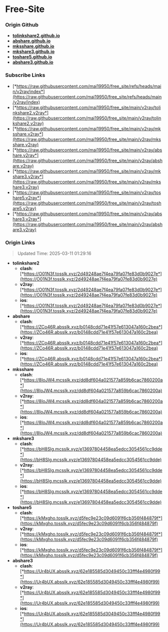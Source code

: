 # Free-Site

### Origin Github

- [**tolinkshare2.github.io**](https://github.com/tolinkshare2/tolinkshare2.github.io)
- [**abshare.github.io**](https://github.com/abshare/abshare.github.io)
- [**mksshare.github.io**](https://github.com/mksshare/mksshare.github.io)
- [**mkshare3.github.io**](https://github.com/mkshare3/mkshare3.github.io)
- [**toshare5.github.io**](https://github.com/toshare5/toshare5.github.io)
- [**abshare3.github.io**](https://github.com/abshare3/abshare3.github.io)

### Subscribe Links

- [*https://raw.githubusercontent.com/mai19950/free_site/refs/heads/main/v2ray/index*](https://raw.githubusercontent.com/mai19950/free_site/refs/heads/main/v2ray/index)
- [*https://raw.githubusercontent.com/mai19950/free_site/main/v2ray/tolinkshare2.v2ray*](https://raw.githubusercontent.com/mai19950/free_site/main/v2ray/tolinkshare2.v2ray)
- [*https://raw.githubusercontent.com/mai19950/free_site/main/v2ray/mksshare.v2ray*](https://raw.githubusercontent.com/mai19950/free_site/main/v2ray/mksshare.v2ray)
- [*https://raw.githubusercontent.com/mai19950/free_site/main/v2ray/abshare.v2ray*](https://raw.githubusercontent.com/mai19950/free_site/main/v2ray/abshare.v2ray)
- [*https://raw.githubusercontent.com/mai19950/free_site/main/v2ray/mkshare3.v2ray*](https://raw.githubusercontent.com/mai19950/free_site/main/v2ray/mkshare3.v2ray)
- [*https://raw.githubusercontent.com/mai19950/free_site/main/v2ray/toshare5.v2ray*](https://raw.githubusercontent.com/mai19950/free_site/main/v2ray/toshare5.v2ray)
- [*https://raw.githubusercontent.com/mai19950/free_site/main/v2ray/abshare3.v2ray*](https://raw.githubusercontent.com/mai19950/free_site/main/v2ray/abshare3.v2ray)

### Origin Links

> Updated Time: 2025-03-11 01:29:16

- **tolinkshare2**
  - **clash**: [*https://O01N3f.tosslk.xyz/2d49248ae7f4ea79fa07fe83d0b9027e*](https://O01N3f.tosslk.xyz/2d49248ae7f4ea79fa07fe83d0b9027e)
  - **v2ray**: [*https://O01N3f.tosslk.xyz/2d49248ae7f4ea79fa07fe83d0b9027e*](https://O01N3f.tosslk.xyz/2d49248ae7f4ea79fa07fe83d0b9027e)
  - **ios**: [*https://O01N3f.tosslk.xyz/2d49248ae7f4ea79fa07fe83d0b9027e*](https://O01N3f.tosslk.xyz/2d49248ae7f4ea79fa07fe83d0b9027e)
- **abshare**
  - **clash**: [*https://ZCo46R.absslk.xyz/b0148cdd71e41f57e613047a160c2bea*](https://ZCo46R.absslk.xyz/b0148cdd71e41f57e613047a160c2bea)
  - **v2ray**: [*https://ZCo46R.absslk.xyz/b0148cdd71e41f57e613047a160c2bea*](https://ZCo46R.absslk.xyz/b0148cdd71e41f57e613047a160c2bea)
  - **ios**: [*https://ZCo46R.absslk.xyz/b0148cdd71e41f57e613047a160c2bea*](https://ZCo46R.absslk.xyz/b0148cdd71e41f57e613047a160c2bea)
- **mksshare**
  - **clash**: [*https://8IoJW4.mcsslk.xyz/dd8df604a021577a859b6cac7860200a*](https://8IoJW4.mcsslk.xyz/dd8df604a021577a859b6cac7860200a)
  - **v2ray**: [*https://8IoJW4.mcsslk.xyz/dd8df604a021577a859b6cac7860200a*](https://8IoJW4.mcsslk.xyz/dd8df604a021577a859b6cac7860200a)
  - **ios**: [*https://8IoJW4.mcsslk.xyz/dd8df604a021577a859b6cac7860200a*](https://8IoJW4.mcsslk.xyz/dd8df604a021577a859b6cac7860200a)
- **mkshare3**
  - **clash**: [*https://bH8Slg.mcsslk.xyz/e13697804458ea5edcc3054561cc9dde*](https://bH8Slg.mcsslk.xyz/e13697804458ea5edcc3054561cc9dde)
  - **v2ray**: [*https://bH8Slg.mcsslk.xyz/e13697804458ea5edcc3054561cc9dde*](https://bH8Slg.mcsslk.xyz/e13697804458ea5edcc3054561cc9dde)
  - **ios**: [*https://bH8Slg.mcsslk.xyz/e13697804458ea5edcc3054561cc9dde*](https://bH8Slg.mcsslk.xyz/e13697804458ea5edcc3054561cc9dde)
- **toshare5**
  - **clash**: [*https://kMxgho.tosslk.xyz/d5fec9e23c09d6091f6cb356f484879f*](https://kMxgho.tosslk.xyz/d5fec9e23c09d6091f6cb356f484879f)
  - **v2ray**: [*https://kMxgho.tosslk.xyz/d5fec9e23c09d6091f6cb356f484879f*](https://kMxgho.tosslk.xyz/d5fec9e23c09d6091f6cb356f484879f)
  - **ios**: [*https://kMxgho.tosslk.xyz/d5fec9e23c09d6091f6cb356f484879f*](https://kMxgho.tosslk.xyz/d5fec9e23c09d6091f6cb356f484879f)
- **abshare3**
  - **clash**: [*https://Ur4bUX.absslk.xyz/62e185585d3049450c33fff4e4980f99*](https://Ur4bUX.absslk.xyz/62e185585d3049450c33fff4e4980f99)
  - **v2ray**: [*https://Ur4bUX.absslk.xyz/62e185585d3049450c33fff4e4980f99*](https://Ur4bUX.absslk.xyz/62e185585d3049450c33fff4e4980f99)
  - **ios**: [*https://Ur4bUX.absslk.xyz/62e185585d3049450c33fff4e4980f99*](https://Ur4bUX.absslk.xyz/62e185585d3049450c33fff4e4980f99)
